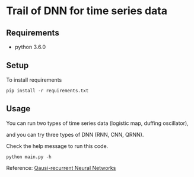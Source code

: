 # Trail of DNN for time series data

## Requirements

- python 3.6.0

## Setup

To install requirements

```shell
pip install -r requirements.txt
```

## Usage

You can run two types of time series data (logistic map, duffing oscillator),

and you can try three types of DNN (RNN, CNN, QRNN).

Check the help message to run this code.

```shell
python main.py -h
```

Reference: [Qausi-recurrent Neural Networks](https://arxiv.org/abs/1611.01576)
